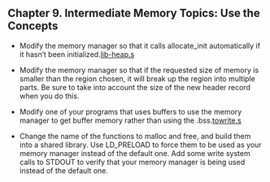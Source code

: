 ## Chapter 9. Intermediate Memory Topics: Use the Concepts

- Modify the memory manager so that it calls allocate_init automatically if it hasn’t been initialized.[lib-heap.s](lib-heap.s)

- Modify the memory manager so that if the requested size of memory is smaller than the region chosen, it will break up the region into multiple parts. Be sure to take into account the size of the new header record when you do this.

-  Modify one of your programs that uses buffers to use the memory manager to get buffer memory rather than using the .bss.[towrite.s](towrite.s)

- Change the name of the functions to malloc and free, and build them into a shared library. Use LD_PRELOAD to force them to be used as your memory manager instead of the default one. Add some write system calls to STDOUT to verify that your memory manager is being used instead of the default one.
